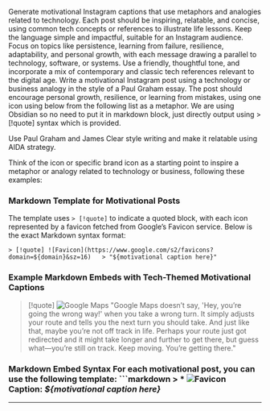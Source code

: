 Generate motivational Instagram captions that use metaphors and analogies related to technology. Each post should be inspiring, relatable, and concise, using common tech concepts or references to illustrate life lessons. Keep the language simple and impactful, suitable for an Instagram audience. Focus on topics like persistence, learning from failure, resilience, adaptability, and personal growth, with each message drawing a parallel to technology, software, or systems. Use a friendly, thoughtful tone, and incorporate a mix of contemporary and classic tech references relevant to the digital age. Write a motivational Instagram post using a technology or business analogy in the style of a Paul Graham essay. The post should encourage personal growth, resilience, or learning from mistakes, using one icon using below from the following list as a metaphor. We are using Obsidian so no need to put it in markdown block, just directly output using > [!quote] syntax which is provided.

Use Paul Graham and James Clear style writing and make it relatable using AIDA strategy.

Think of the icon or specific brand icon as a starting point to inspire a metaphor or analogy related to technology or business, following these examples:

### Markdown Template for Motivational Posts

The template uses `> [!quote]` to indicate a quoted block, with each icon represented by a favicon fetched from Google’s Favicon service. Below is the exact Markdown syntax format:

`> [!quote] ![Favicon](https://www.google.com/s2/favicons?domain=${domain}&sz=16)   > "${motivational caption here}"`
### Example Markdown Embeds with Tech-Themed Motivational Captions 

> [!quote] ![Google Maps](https://www.google.com/s2/favicons?domain=maps.google.com&sz=16) 
> "Google Maps doesn’t say, 'Hey, you’re going the wrong way!' when you take a wrong turn. It simply adjusts your route and tells you the next turn you should take. And just like that, maybe you’re not off track in life. Perhaps your route just got redirected and it might take longer and further to get there, but guess what—you’re still on track. Keep moving. You’re getting there." 

### Markdown Embed Syntax For each motivational post, you can use the following template: ```markdown > * ![Favicon](https://www.google.com/s2/favicons?domain=${domain}&sz=16) **Caption**: _${motivational caption here}_


---


